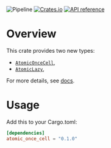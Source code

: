 
![Pipeline](https://github.com/rustne-kretser/atomic_once_cell/actions/workflows/rust.yml/badge.svg)
[![Crates.io](https://img.shields.io/crates/v/atomic_once_cell.svg)](https://crates.io/crates/atomic_once_cell)
[![API reference](https://docs.rs/atomic_once_cell/badge.svg)](https://docs.rs/atomic_once_cell/)

# Overview

This crate provides two new types:

- [`AtomicOnceCell`](https://docs.rs/atomic_once_cell/struct.AtomicOnceCell.html), 
- [`AtomicLazy`](https://docs.rs/atomic_once_cell/struct.AtomicLazy.html), 

For more details, see [docs](https://docs.rs/atomic_once_cell/).

# Usage

Add this to your Cargo.toml:

```toml
[dependencies]
atomic_once_cell = "0.1.0"
```
